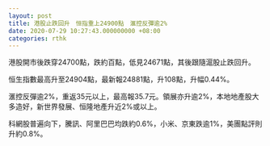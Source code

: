 ```yaml
---
layout: post
title: 港股止跌回升　恒指重上24900點　滙控反彈逾2%
date: 2020-07-29 10:27:43.000000000 +08:00
categories: rthk
---
```


港股開市後跌穿24700點，跌約百點，低見24671點，其後跟隨滬股止跌回升。

恒生指數最高升至24904點，最新報24881點，升108點，升幅0.44%。

滙控反彈逾2%，重返35元以上，最高報35.7元。領展亦升逾2%，本地地產股大多造好，新世界發展、恒隆地產升近2%或以上。

科網股普遍向下，騰訊、阿里巴巴均跌約0.6%，小米、京東跌逾1%，美團點評則升約0.8%。
